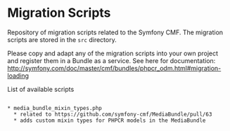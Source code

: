 Migration Scripts
=================

Repository of migration scripts related to the Symfony CMF.
The migration scripts are stored in the ``src`` directory.

Please copy and adapt any of the migration scripts into your
own project and register them in a Bundle as a service. See
here for documentation:
http://symfony.com/doc/master/cmf/bundles/phpcr_odm.html#migration-loading

List of available scripts
~~~~~~~~~~~~~~~~~~~~~~~~~

* media_bundle_mixin_types.php
  * related to https://github.com/symfony-cmf/MediaBundle/pull/63
  * adds custom mixin types for PHPCR models in the MediaBundle